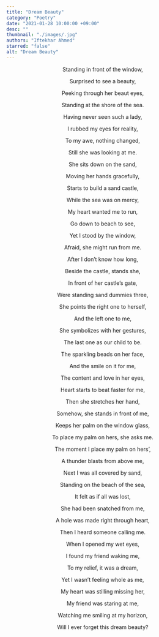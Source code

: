 ```yaml
---
title: "Dream Beauty"
category: "Poetry"
date: "2021-01-28 10:00:00 +09:00"
desc: ""
thumbnail: "./images/.jpg"
authors: "Iftekhar Ahmed"
starred: "false"
alt: "Dream Beauty"
---
```

<p style="text-align: center;align:center;">Standing in front of the window,</p>
<p style="text-align: center;align:center;">Surprised to see a beauty,</p>
<p style="text-align: center;align:center;">Peeking through her beaut eyes,</p>
<p style="text-align: center;align:center;">Standing at the shore of the sea.</p>
<p style="text-align: center;align:center;">Having never seen such a lady,</p>
<p style="text-align: center;align:center;">I rubbed my eyes for reality,</p>
<p style="text-align: center;align:center;">To my awe, nothing changed,</p>
<p style="text-align: center;align:center;">Still she was looking at me.</p>
<p style="text-align: center;align:center;"> </p>
<p style="text-align: center;align:center;">She sits down on the sand,</p>
<p style="text-align: center;align:center;">Moving her hands gracefully,</p>
<p style="text-align: center;align:center;">Starts to build a sand castle,</p>
<p style="text-align: center;align:center;">While the sea was on mercy,</p>
<p style="text-align: center;align:center;">My heart wanted me to run,</p>
<p style="text-align: center;align:center;">Go down to beach to see,</p>
<p style="text-align: center;align:center;">Yet I stood by the window,</p>
<p style="text-align: center;align:center;">Afraid, she might run from me.</p>
<p style="text-align: center;align:center;"> </p>
<p style="text-align: center;align:center;">After I don’t know how long,</p>
<p style="text-align: center;align:center;">Beside the castle, stands she,</p>
<p style="text-align: center;align:center;">In front of her castle’s gate,</p>
<p style="text-align: center;align:center;">Were standing sand dummies three,</p>
<p style="text-align: center;align:center;">She points the right one to herself,</p>
<p style="text-align: center;align:center;">And the left one to me,</p>
<p style="text-align: center;align:center;">She symbolizes with her gestures,</p>
<p style="text-align: center;align:center;">The last one as our child to be.</p>
<p style="text-align: center;align:center;"> </p>
<p style="text-align: center;align:center;">The sparkling beads on her face,</p>
<p style="text-align: center;align:center;">And the smile on it for me,</p>
<p style="text-align: center;align:center;">The content and love in her eyes,</p>
<p style="text-align: center;align:center;">Heart starts to beat faster for me,</p>
<p style="text-align: center;align:center;">Then she stretches her hand,</p>
<p style="text-align: center;align:center;">Somehow, she stands in front of me,</p>
<p style="text-align: center;align:center;">Keeps her palm on the window glass,</p>
<p style="text-align: center;align:center;">To place my palm on hers, she asks me.</p>
<p style="text-align: center;align:center;"> </p>
<p style="text-align: center;align:center;">The moment I place my palm on hers’,</p>
<p style="text-align: center;align:center;">A thunder blasts from above me,</p>
<p style="text-align: center;align:center;">Next I was all covered by sand,</p>
<p style="text-align: center;align:center;">Standing on the beach of the sea,</p>
<p style="text-align: center;align:center;">It felt as if all was lost,</p>
<p style="text-align: center;align:center;">She had been snatched from me,</p>
<p style="text-align: center;align:center;">A hole was made right through heart,</p>
<p style="text-align: center;align:center;">Then I heard someone calling me.</p>
<p style="text-align: center;align:center;"> </p>
<p style="text-align: center;align:center;">When I opened my wet eyes,</p>
<p style="text-align: center;align:center;">I found my friend waking me,</p>
<p style="text-align: center;align:center;">To my relief, it was a dream,</p>
<p style="text-align: center;align:center;">Yet I wasn’t feeling whole as me,</p>
<p style="text-align: center;align:center;">My heart was stilling missing her,</p>
<p style="text-align: center;align:center;">My friend was staring at me,</p>
<p style="text-align: center;align:center;">Watching me smiling at my horizon,</p>
<p style="text-align: center;align:center;">Will I ever forget this dream beauty?</p>
